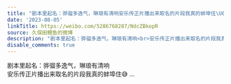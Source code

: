 ```yaml
---
title: "剧本里起名：骅骝多逸气，琳琅有清响安乐传正片播出来取名的片段我真的蚌埠住\U0001F605"
date: '2023-08-05'
linkTitle: https://weibo.com/5286768287/NdcZBkopR
source: 久保田鲤鱼的微博
description: "剧本里起名：骅骝多逸气，琳琅有清响<br>安乐传正片播出来取名的片段我真的蚌埠住\U0001F605  ..."
disable_comments: true
---
```

剧本里起名：骅骝多逸气，琳琅有清响<br>安乐传正片播出来取名的片段我真的蚌埠住😅  ...